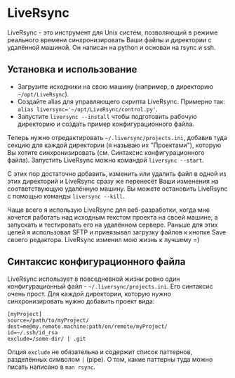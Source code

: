 LiveRsync
=========

LiveRsync - это инструмент для Unix систем, позволяющий в режиме реального времени синхронизировать
Ваши файлы и директории с удалённой машиной. Он написан на python и основан на rsync и ssh.


Установка и использование
-------------------------

 * Загрузите исходники на свою машину (например, в директорию `~/opt/LiveRsync`).
 * Создайте alias для управляющего скрипта LiveRsync. Примерно так: `alias liversync='~/opt/LiveRsync/control.py'`.
 * Запустите `liversync --install` чтобы подготовить рабочую директорию и создать пример конфигурационного файла.

Теперь нужно отредактировать `~/.liversync/projects.ini`, добавив туда секцию для каждой директории
(я называю их "Проектами"), которую Вы хотите синхронизировать (см. Синтаксис конфигурационного файла).
Запустить LiveRsync можно командой `liversync --start`.

С этих пор достаточно добавить, изменить или удалить файл в одной из этих директорий и LiveRsync
сразу же перенесёт Ваши изменения на соответствующую удалённую машину.
Вы можете остановить LiveRsync с помощью команды `liversync --kill`.

Чаще всего я использую LiveRsync для веб-разработки, когда мне хочется работать над исходным текстом
проекта на своей машине, а запускать и тестировать его на удалённом сервере.
Раньше для этих целей я использовал SFTP и привязывал загрузку файлов к кнопке Save своего редактора.
LiveRsync изменил мою жизнь к лучшему =)


Синтаксис конфигурационного файла
---------------------------------

LiveRsync использует в повседневной жизни ровно один конфигурационный файл - `~/.liversync/projects.ini`.
Его синтаксис очень прост. Для каждой директории, которую нужно синхронизировать нужно добавить проект вида:

    [myProject]
    source=/path/to/myProject/
    dest=me@my.remote.machine:path/on/remote/myProject/
    id=~/.ssh/id_rsa
    exclude=/some-dir/ | .git

Опция `exclude` не обязательна и содержит список паттернов, разделённых символом `|` (pipe).
О том, какие паттерны туда можно писать написано в `man rsync`.